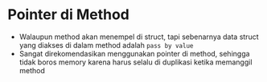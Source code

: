 # Pointer di Method

- Walaupun method akan menempel di struct, tapi sebenarnya data struct yang diakses di dalam method adalah `pass by value`
- Sangat direkomendasikan menggunakan pointer di method, sehingga tidak boros memory karena harus selalu di duplikasi ketika memanggil method
